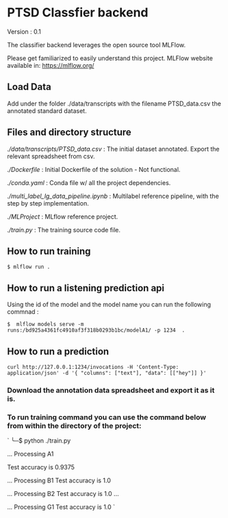 # PTSD Classfier backend

Version : 0.1

The classifier backend leverages the open source tool MLFlow. 
 
Please get familiarized to easily understand this project. MLFlow website available in: https://mlflow.org/

## Load Data
Add under the folder ./data/transcripts with the filename PTSD_data.csv the annotated standard dataset.
 

## Files and directory structure

*./data/transcripts/PTSD_data.csv* : The initial dataset annotated. Export the relevant spreadsheet from csv.

*./Dockerfile* : Initial Dockerfile of the solution - Not functional.

*./conda.yaml* : Conda file w/ all the project dependencies.

*./multi_label_lg_data_pipeline.ipynb* : Multilabel reference pipeline, with the step by step implementation. 

*./MLProject* : MLflow reference project.

*./train.py* : The training source code file.

## How to run training

`$ mlflow run .`

## How to run a listening prediction api
Using the id of the model and the model name you can run the following commnad :

`$  mlflow models serve -m runs:/bd925a4361fc4910af3f318b0293b1bc/modelA1/ -p 1234  .`


## How to run a prediction

`curl http://127.0.0.1:1234/invocations -H 'Content-Type: application/json' -d '{
    "columns": ["text"],
    "data": [["hey"]]
}'`

### Download the annotation data spreadsheet and export it as it is. 


### To run training command you can use the command below from within the directory of the project:
 
 ` 
╰─$ python ./train.py                    

... Processing A1

Test accuracy is 0.9375

... Processing B1
Test accuracy is 1.0

... Processing B2
Test accuracy is 1.0
...

... Processing G1
Test accuracy is 1.0
` 